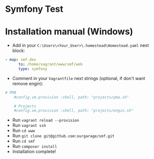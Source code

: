 Symfony Test
========================
# Installation manual (Windows)

* Add in your `C:\Users\<Your_User>\.homestead\Homestead.yaml` next block:
```yaml
- map: smf.dev
      to: /home/vagrant/www/smf/web
      type: symfony
```
* Comment in your `Vagrantfile` next strings (optional, if don't want remove engin):
```bash
# PMA
	#config.vm.provision :shell, path: "projects/pma.sh"

	# Projects
	#config.vm.provision :shell, path: "projects/engin.sh"
```
* Run `vagrant reload --provision`
* Run `vagrant ssh`
* Run `cd www`
* Run `git clone git@github.com:ourgarage/smf.git`
* Run `cd smf`
* Run `composer install`
* Installation complete!